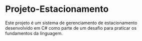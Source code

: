 # Projeto-Estacionamento
Este projeto é um sistema de gerenciamento de estacionamento desenvolvido em C# como parte de um desafio para praticar os fundamentos da linguagem.
